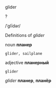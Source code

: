 glider

?

/ˈɡlīdər/

Definitions of _glider_

noun
**планер**

    glider, sailplane

adjective
**планерный**

    glider

_glider_
**планер**, **планёр**